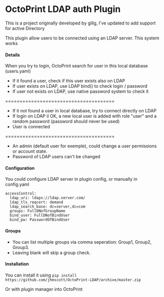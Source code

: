 OctoPrint LDAP auth Plugin
=========================

This is a project originally developed by gillg, I've updated to add support for active Directory

This plugin allow users to be connected using an LDAP server.
This system works 

#### Details

When you try to login, OctoPrint search for user in this local database (users.yaml)
- If it found a user, check if this user exists also on LDAP
- If user exists on LDAP, use LDAP bind() to check login / password
- If user not exists on LDAP, use native password system to check it

======================================

- If it not found a user in local database, try to connect directly on LDAP
- If login on LDAP il OK, a new local user is added with role "user" and a random password (password should never be used)
- User is connected

======================================

- An admin (default user for exemple), could change a user permissions or account state.
- Password of LDAP users can't be changed

#### Configuration

You could configure LDAP server in plugin config, or manually in config.yaml

```
accessControl:
  ldap_uri: ldaps://ldap.server.com/
  ldap_tls_reqcert: demand
  ldap_search_base: dc=server,dc=com
  groups: FullDNofGroupName
  bind_user: FullDNofBindUser
  bind_pw: PasswordOfBindUser
```

#### Groups
- You can list multiple groups via comma seperation: Group1, Group2, Group3. 
- Leaving blank will skip a group check.

#### Installation

You can install it using ```pip install https://github.com/jhmscott/OctoPrint-LDAP/archive/master.zip```

Or with plugin manager into OctoPrint
